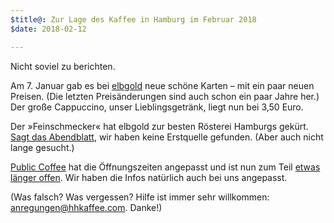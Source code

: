 ```yaml
---
$title@: Zur Lage des Kaffee in Hamburg im Februar 2018
$date: 2018-02-12 

---
```

Nicht soviel zu berichten.

Am 7. Januar gab es bei [elbgold]([url('/content/roasters/elbgold.md')]) neue schöne Karten – mit ein paar neuen Preisen. (Die letzten Preisänderungen sind auch schon ein paar Jahre her.) Der große Cappuccino, unser Lieblingsgetränk, liegt nun bei 3,50 Euro.

Der »Feinschmecker« hat elbgold zur besten Rösterei Hamburgs gekürt. [Sagt das Abendblatt](https://www.abendblatt.de/hamburg/article213340557/Feinschmecker-kuert-Hamburgs-besten-Kaffee.html), wir haben keine Erstquelle gefunden. (Aber auch nicht lange gesucht.)

[Public Coffee]([url('/content/roasters/public.md')]) hat die Öffnungszeiten angepasst und ist nun zum Teil [etwas länger offen](https://www.facebook.com/publiccoffeeroasters/photos/a.389606667816787.1073741830.389370594507061/1420002314777212/?type=3&theater). Wir haben die Infos natürlich auch bei uns angepasst.

(Was falsch? Was vergessen? Hilfe ist immer sehr willkommen: [anregungen@hhkaffee.com](mailto:anregungen@hhkaffee.com). Danke!)